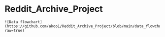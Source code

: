 # Reddit_Archive_Project

```
![Data flowchart](https://github.com/akoo1/Reddit_Archive_Project/blob/main/data_flowchart/reddit_dataset_flowchart.png?raw=true)
```


